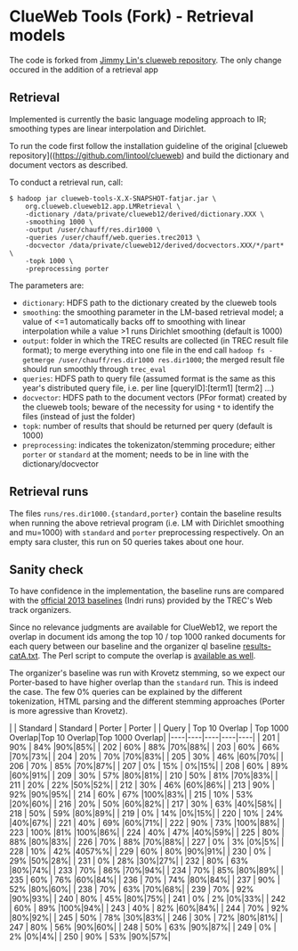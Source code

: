 ClueWeb Tools (Fork) - Retrieval models
=======================================

The code is forked from [Jimmy Lin's clueweb repository](https://github.com/lintool/clueweb). The only change occured in the addition of a retrieval app

Retrieval
---------

Implemented is currently the basic language modeling approach to IR; smoothing types are linear interpolation and Dirichlet.

To run the code first follow the installation guideline of the original [clueweb repository]((https://github.com/lintool/clueweb) and build the dictionary and document vectors as described.

To conduct a retrieval run, call:

```
$ hadoop jar clueweb-tools-X.X-SNAPSHOT-fatjar.jar \
	org.clueweb.clueweb12.app.LMRetrieval \
	-dictionary /data/private/clueweb12/derived/dictionary.XXX \
	-smoothing 1000 \
	-output /user/chauff/res.dir1000 \
	-queries /user/chauff/web.queries.trec2013 \
	-docvector /data/private/clueweb12/derived/docvectors.XXX/*/part* \
	-topk 1000 \
	-preprocessing porter
``` 

The parameters are:
+ `dictionary`: HDFS path to the dictionary created by the clueweb tools
+ `smoothing`: the smoothing parameter in the LM-based retrieval model; a value of <=1 automatically backs off to smoothing with linear interpolation while a value >1 runs Dirichlet smoothing (default is 1000)
+ `output`: folder in which the TREC results are collected (in TREC result file format); to merge everything into one file in the end call `hadoop fs -getmerge /user/chauff/res.dir1000 res.dir1000`; the merged result file should run smoothly through `trec_eval`
+ `queries`: HDFS path to query file (assumed format is the same as this year's distributed query file, i.e. per line [queryID]:[term1] [term2] ...)
+ `docvector`: HDFS path to the document vectors (PFor format) created by the clueweb tools; beware of the necessity for using `*` to identify the files (instead of just the folder)
+ `topk`: number of results that should be returned per query (default is 1000)
+ `preprocessing`: indicates the tokenizaton/stemming procedure; either `porter` or `standard` at the moment; needs to be in line with the dictionary/docvector


Retrieval runs
--------------
The files `runs/res.dir1000.{standard,porter}` contain the baseline results when running the above retrieval program (i.e. LM with Dirichlet smoothing and mu=1000) with `standard` and `porter` preprocessing respectively.
On an empty sara cluster, this run on 50 queries takes about one hour.


Sanity check
------------
To have confidence in the implementation, the baseline runs are compared with the [official 2013 baselines](https://github.com/trec-web/trec-web-2013/tree/master/data/runs/baselines/2013/ql) (Indri runs) provided by the TREC's Web track organizers.

Since no relevance judgments are available for ClueWeb12, we report the overlap in document ids among the top 10 / top 1000 ranked documents for each query between our baseline and the organizer ql baseline [results-catA.txt](https://github.com/trec-web/trec-web-2013/blob/master/data/runs/baselines/2013/ql/results-cata.txt). The Perl script to compute the overlap is [available as well](https://github.com/chauff/clueweb/blob/master/scripts/computeOverlap.pl). 

The organizer's baseline was run with Krovetz stemming, so we expect our Porter-based to have higher overlap than the `standard` run. This is indeed the case. The few 0% queries can be explained by the different tokenization, HTML parsing and the different stemming approaches (Porter is more agressive than Krovetz). 

|       | Standard | Standard | Porter | Porter |
| Query | Top 10 Overlap | Top 1000 Overlap|Top 10 Overlap|Top 1000 Overlap|
|----|----|----|----|----|
| 201 | 90% | 84%   |90%|85%|
| 202 | 60% | 88%   |70%|88%|
| 203 | 60% | 66%   |70%|73%|
| 204 | 20% | 70%   |70%|83%|
| 205 | 30% | 46%   |60%|70%|
| 206 | 70% | 85%   |70%|87%|
| 207 | 0% |  15%  | 0%|15%|
| 208 | 60% | 89%   |60%|91%|
| 209 | 30% | 57%   |80%|81%|
| 210 | 50% | 81%   |70%|83%|
| 211 | 20% | 22%   |50%|52%|
| 212 | 30% | 46%   |60%|86%|
| 213 | 90% | 92%   |90%|95%|
| 214 | 60% | 67%   |100%|83%|
| 215 | 10% | 53%   |20%|60%|
| 216 | 20% | 50%   |60%|82%|
| 217 | 30% | 63%   |40%|58%|
| 218 | 50% | 59%   |80%|89%|
| 219 | 0% |  14%  |0%|15%|
| 220 | 10% | 24%   |40%|67%|
| 221 | 40% | 69%   |60%|71%|
| 222 | 90% | 73%   |100%|88%|
| 223 | 100% |81%    |100%|86%|
| 224 | 40% | 47%   |40%|59%|
| 225 | 80% | 88%   |80%|83%|
| 226 | 70% | 88%   |70%|88%|
| 227 | 0% |  3%  |0%|5%|
| 228 | 10% | 42%   |4057%%|
| 229 | 60% | 80%   |90%|91%|
| 230 | 0% |  29%  |50%|28%|
| 231 | 0% |  28%  |30%|27%|
| 232 | 80% | 63%   |80%|74%|
| 233 | 70% | 86%   |70%|94%|
| 234 | 70% | 85%   |80%|89%|
| 235 | 60% | 76%   |60%|84%|
| 236 | 70% | 74%   |80%|84%|
| 237 | 90% | 52%   |80%|60%|
| 238 | 70% | 63%   |70%|68%|
| 239 | 70% | 92%   |90%|93%|
| 240 | 80% | 45%   |80%|75%|
| 241 | 0% |  2%  |0%|33%|
| 242 | 60% | 89%   |100%|94%|
| 243 | 40% | 82%   |60%|84%|
| 244 | 70% | 92%   |80%|92%|
| 245 | 50% | 78%   |30%|83%|
| 246 | 30% | 72%   |80%|81%|
| 247 | 80% | 56%   |90%|60%|
| 248 | 50% | 63%   |90%|87%|
| 249 | 0% |  2%  |0%|4%|
| 250 | 90% | 53% |90%|57%|
